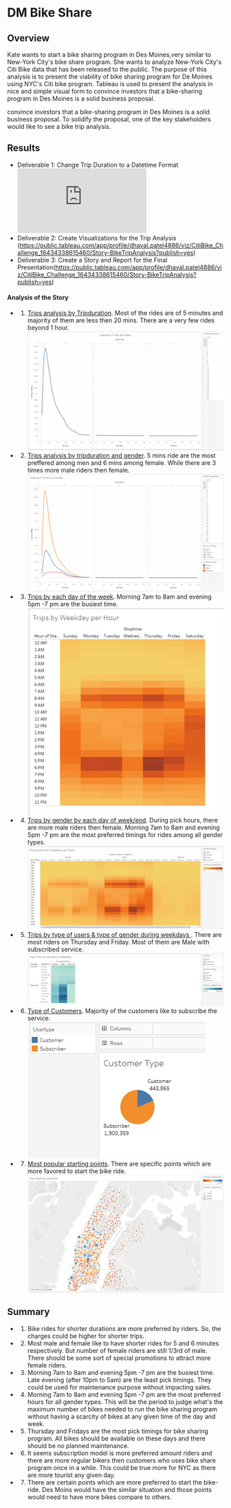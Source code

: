 # DM Bike Share 

## Overview
Kate wants to start a bike sharing program in Des Moines,very similar to  New-York City's bike share program. She wants to analyze New-York City's Citi Bike data that has been released to the public. The purpose of this analysis is to present the viability of bike sharing program for De Moines using NYC's Citi bike program. Tableau is used to present the analysis in nice  and simple visual form to convince investors that a bike-sharing program in Des Moines is a solid business proposal.

convince investors that a bike-sharing program in Des Moines is a solid business proposal. To solidify the proposal, one of the key stakeholders would like to see a bike trip analysis.
## Results

 * Deliverable 1: Change Trip Duration to a Datetime Format  ![click here for : NYC_CitiBike_Challenge.ipynb file](https://github.com/dhaval-28/plotly_bellybutton_biodiversity/blob/main/charts.js)
 * Deliverable 2: Create Visualizations for the Trip Analysis (https://public.tableau.com/app/profile/dhaval.patel4886/viz/CitiBike_Challenge_16434338615460/Story-BikeTripAnalysis?publish=yes)
 * Deliverable 3: Create a Story and Report for the Final Presentation(https://public.tableau.com/app/profile/dhaval.patel4886/viz/CitiBike_Challenge_16434338615460/Story-BikeTripAnalysis?publish=yes)

#### Analysis of the Story
* 1. <u>Trips analysis by Tripduration</u>. Most of the rides are of 5 minutes and majority of them are less then 20 mins. There are a very few rides beyond 1 hour.
![](https://github.com/dhaval-28/bikesharing2/blob/main/Images/1-Checkout%20Times%20for%20Users.png)
* 2. <u>Trips analysis by tripduration and gender</u>. 5 mins ride are the most preffered among men and 6 mins among female. While there are 3 times more male riders then female. ![](https://github.com/dhaval-28/bikesharing2/blob/main/Images/2-Checkout%20Times%20by%20Gender.png)
* 3. <u>Trips by each day of the week</u>. Morning 7am to 8am and evening 5pm -7 pm are the busiest time.![](https://github.com/dhaval-28/bikesharing2/blob/main/Images/3-Trips%20by%20Weekday%20per%20Hour.png)
* 4. <u>Trips by gender by each day of week/end</u>. During pick hours, there are more male riders then female. Morning 7am to 8am and evening 5pm -7 pm are the most preferred timings for rides among all gender types.![](https://github.com/dhaval-28/bikesharing2/blob/main/Images/4-Trips%20by%20Gender%20-%20Weekday%20per%20Hour.png)
* 5. <u>Trips by type of users & type of gender during weekdays </u>. There are most riders on Thursday and Friday. Most of them are Male with subscribed service. ![](https://github.com/dhaval-28/bikesharing2/blob/main/Images/5-User%20Trips%20by%20Gender%20by%20Weekday.png)
* 6. <u>Type of Customers</u>.  Majority of the customers like to subscribe the service.<br>
![](https://github.com/dhaval-28/bikesharing2/blob/main/Images/6-Customer%20Type.png)
* 7. <u>Most popular starting points</u>. There are specific points which are more favored to start the bike ride.![](https://github.com/dhaval-28/bikesharing2/blob/main/Images/7-Top%20Starting%20Location.png)


## Summary
* 1. Bike rides for shorter durations are more preferred by riders. So, the charges could be higher for shorter trips. 
* 2. Most male and female like to have shorter rides for 5 and 6 minutes respectively. But number of female riders are still 1/3rd of male. There should be some sort of special promotions to attract more female riders.
* 3. Morning 7am to 8am and evening 5pm -7 pm are the busiest time. Late evening (after 10pm to 5am) are the least pick timings. They could be used for maintenance purpose without impacting sales.
* 4. Morning 7am to 8am and evening 5pm -7 pm are the most preferred hours for all gender types.  This will be the period to judge what's the maximum number of bikes needed to run the bike sharing program without having a scarcity of bikes at any given time of the day and week.
* 5. Thursday and Fridays are the most pick timings for bike sharing program. All bikes should be available on these days and there should be no planned maintenance.
* 6. It seems subscription model is more preferred amount riders and there are more regular bikers then customers who uses bike share program once in a while. This could be true more for NYC as there are more tourist any given day.
* 7. There are certain points which are more preferred to start the bike-ride. Des Moins would have the similar situation and those points would need to have more bikes compare to others. 





